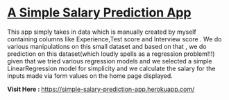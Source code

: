 # <u>A Simple Salary Prediction App</u>
This app simply takes in data which is manually created by myself containing columns like Experience,Test score and Interview score . We do various manipulations on this small dataset and based on that , we do prediction on this dataset(which loudly spells as a regression problem!!!) given that we tried various regression models and we selected a simple LinearRegression model for simplicity and we calculate the salary for the inputs made via form values on the home page displayed. 

<b>Visit Here : </b> https://simple-salary-prediction-app.herokuapp.com/

